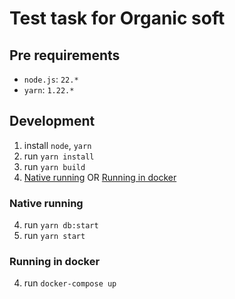 # Test task for Organic soft

## Pre requirements

- `node.js`: `22.*`
- `yarn`: `1.22.*`

## Development

1. install `node`, `yarn`
2. run `yarn install`
3. run `yarn build`
4. [Native running](#native-running) OR [Running in docker](#running-in-docker)

### Native running

4. run `yarn db:start`
5. run `yarn start`

### Running in docker

4. run `docker-compose up`
